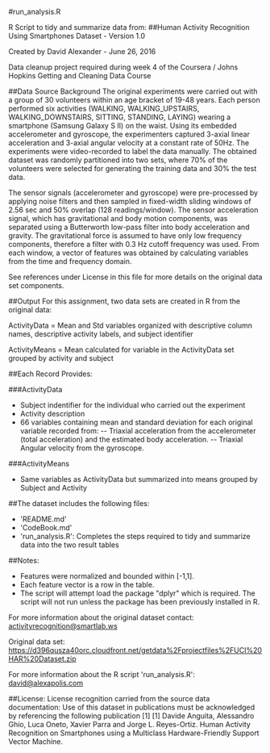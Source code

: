 #run_analysis.R

R Script to tidy and summarize data from:
##Human Activity Recognition Using Smartphones Dataset - Version 1.0

Created by David Alexander - June 26, 2016

Data cleanup project required during week 4 of the Coursera / Johns Hopkins Getting and Cleaning Data Course

##Data Source Background
The original experiments were carried out with a group of 30 volunteers within an age bracket of 19-48 years.
Each person performed six activities (WALKING, WALKING_UPSTAIRS, WALKING_DOWNSTAIRS, SITTING, STANDING, LAYING) 
wearing a smartphone (Samsung Galaxy S II) on the waist. Using its embedded accelerometer and gyroscope, the experimenters
captured 3-axial linear acceleration and 3-axial angular velocity at a constant rate of 50Hz. 
The experiments were video-recorded to label the data manually. The obtained dataset was randomly partitioned into two sets, 
where 70% of the volunteers were selected for generating the training data and 30% the test data. 

The sensor signals (accelerometer and gyroscope) were pre-processed by applying noise filters and then sampled in fixed-width 
sliding windows of 2.56 sec and 50% overlap (128 readings/window). The sensor acceleration signal, which has gravitational and 
body motion components, was separated using a Butterworth low-pass filter into body acceleration and gravity. 
The gravitational force is assumed to have only low frequency components, therefore a filter with 0.3 Hz cutoff frequency was used. 
From each window, a vector of features was obtained by calculating variables from the time and frequency domain.

See references under License in this file for more details on the original data set components.

##Output
For this assignment, two data sets are created in R from the original data:

ActivityData = Mean and Std variables organized with descriptive column names, descriptive activity labels, and subject identifier

ActivityMeans = Mean calculated for variable in the ActivityData set grouped by activity and subject


##Each Record Provides:

###ActivityData
- Subject indentifier for the individual who carried out the experiment
- Activity description
- 66 variables containing mean and standard deviation for each original variable recorded from:
	-- Triaxial acceleration from the accelerometer (total acceleration) and the estimated body acceleration.
	-- Triaxial Angular velocity from the gyroscope.

###ActivityMeans
- Same variables as ActivityData but summarized into means grouped by Subject and Activity

##The dataset includes the following files:
- 'README.md'
- 'CodeBook.md'
- 'run_analysis.R': Completes the steps required to tidy and summarize data into the two result tables

##Notes:
- Features were normalized and bounded within [-1,1].
- Each feature vector is a row in the table.
- The script will attempt load the package "dplyr" which is required. The script will not run unless the package has been previously installed in R.

For more information about the original dataset contact: activityrecognition@smartlab.ws

Original data set:
https://d396qusza40orc.cloudfront.net/getdata%2Fprojectfiles%2FUCI%20HAR%20Dataset.zip

For more information about the R script 'run_analysis.R': david@alexapolis.com

##License:
License recognition carried from the source data documentation:
Use of this dataset in publications must be acknowledged by referencing the following publication [1] 
[1] Davide Anguita, Alessandro Ghio, Luca Oneto, Xavier Parra and Jorge L. Reyes-Ortiz. 
Human Activity Recognition on Smartphones using a Multiclass Hardware-Friendly Support Vector Machine. 
